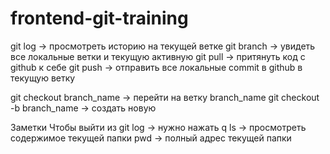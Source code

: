 # frontend-git-training


git log -> просмотреть историю на текущей ветке
git branch -> увидеть все локальные ветки и текущую активную
git pull -> притянуть код с github к себе
git push -> отправить все локальные commit в github в текущую ветку

git checkout branch_name -> перейти на ветку branch_name
git checkout -b branch_name -> создать новую 

Заметки
Чтобы выйти из git log -> нужно нажать q
ls -> просмотреть содержимое текущей папки
pwd -> полный адрес текущей папки
